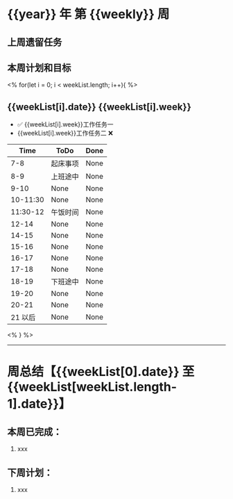 # {{year}} 年 第 {{weekly}} 周

## 上周遗留任务

## 本周计划和目标

<% for(let i = 0; i < weekList.length; i++){ %>

## {{weekList[i].date}} {{weekList[i].week}}

- ✅ {{weekList[i].week}}工作任务一
- {{weekList[i].week}}工作任务二 ❌

| Time     | ToDo     | Done |
| -------- | -------- | ---- |
| 7-8      | 起床事项 | None |
| 8-9      | 上班途中 | None |
| 9-10     | None     | None |
| 10-11:30 | None     | None |
| 11:30-12 | 午饭时间 | None |
| 12-14    | None     | None |
| 14-15    | None     | None |
| 15-16    | None     | None |
| 16-17    | None     | None |
| 17-18    | None     | None |
| 18-19    | 下班途中 | None |
| 19-20    | None     | None |
| 20-21    | None     | None |
| 21 以后  | None     | None |

<% } %>

---

# 周总结【{{weekList[0].date}} 至 {{weekList[weekList.length-1].date}}】

## 本周已完成：

1. xxx

## 下周计划：

1. xxx
